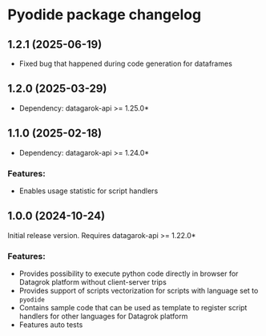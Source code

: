 # Pyodide package changelog

## 1.2.1 (2025-06-19)

* Fixed bug that happened during code generation for dataframes

## 1.2.0 (2025-03-29)

* Dependency: datagarok-api >= 1.25.0*

## 1.1.0 (2025-02-18)

* Dependency: datagarok-api >= 1.24.0*

### Features:

* Enables usage statistic for script handlers


## 1.0.0 (2024-10-24)

Initial release version. Requires datagarok-api >= 1.22.0*

### Features:

* Provides possibility to execute python code directly in browser for Datagrok platform without client-server trips
* Provides support of scripts vectorization for scripts with language set to `pyodide`
* Contains sample code that can be used as template to register script handlers for other languages for Datagrok platform
* Features auto tests
